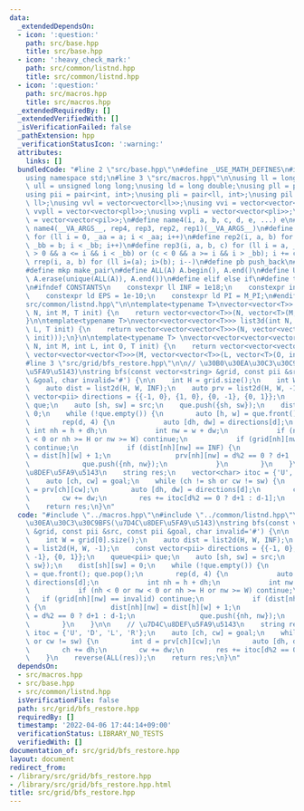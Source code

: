 ```yaml
---
data:
  _extendedDependsOn:
  - icon: ':question:'
    path: src/base.hpp
    title: src/base.hpp
  - icon: ':heavy_check_mark:'
    path: src/common/listnd.hpp
    title: src/common/listnd.hpp
  - icon: ':question:'
    path: src/macros.hpp
    title: src/macros.hpp
  _extendedRequiredBy: []
  _extendedVerifiedWith: []
  _isVerificationFailed: false
  _pathExtension: hpp
  _verificationStatusIcon: ':warning:'
  attributes:
    links: []
  bundledCode: "#line 2 \"src/base.hpp\"\n#define _USE_MATH_DEFINES\n#include <bits/stdc++.h>\n\
    using namespace std;\n#line 3 \"src/macros.hpp\"\n\nusing ll = long long;\nusing\
    \ ull = unsigned long long;\nusing ld = long double;\nusing pll = pair<ll, ll>;\n\
    using pii = pair<int, int>;\nusing pli = pair<ll, int>;\nusing pil = pair<int,\
    \ ll>;\nusing vvl = vector<vector<ll>>;\nusing vvi = vector<vector<int>>;\nusing\
    \ vvpll = vector<vector<pll>>;\nusing vvpli = vector<vector<pli>>;\nusing vvpil\
    \ = vector<vector<pil>>;\n#define name4(i, a, b, c, d, e, ...) e\n#define rep(...)\
    \ name4(__VA_ARGS__, rep4, rep3, rep2, rep1)(__VA_ARGS__)\n#define rep1(i, a)\
    \ for (ll i = 0, _aa = a; i < _aa; i++)\n#define rep2(i, a, b) for (ll i = a,\
    \ _bb = b; i < _bb; i++)\n#define rep3(i, a, b, c) for (ll i = a, _bb = b; (c\
    \ > 0 && a <= i && i < _bb) or (c < 0 && a >= i && i > _bb); i += c)\n#define\
    \ rrep(i, a, b) for (ll i=(a); i>(b); i--)\n#define pb push_back\n#define eb emplace_back\n\
    #define mkp make_pair\n#define ALL(A) A.begin(), A.end()\n#define UNIQUE(A) sort(ALL(A)),\
    \ A.erase(unique(ALL(A)), A.end())\n#define elif else if\n#define tostr to_string\n\
    \n#ifndef CONSTANTS\n    constexpr ll INF = 1e18;\n    constexpr int MOD = 1000000007;\n\
    \    constexpr ld EPS = 1e-10;\n    constexpr ld PI = M_PI;\n#endif\n#line 3 \"\
    src/common/listnd.hpp\"\n\ntemplate<typename T>\nvector<vector<T>> list2d(int\
    \ N, int M, T init) {\n    return vector<vector<T>>(N, vector<T>(M, init));\n\
    }\n\ntemplate<typename T>\nvector<vector<vector<T>>> list3d(int N, int M, int\
    \ L, T init) {\n    return vector<vector<vector<T>>>(N, vector<vector<T>>(M, vector<T>(L,\
    \ init)));\n}\n\ntemplate<typename T> \nvector<vector<vector<vector<T>>>> list4d(int\
    \ N, int M, int L, int O, T init) {\n    return vector<vector<vector<vector<T>>>>(N,\
    \ vector<vector<vector<T>>>(M, vector<vector<T>>(L, vector<T>(O, init))));\n}\n\
    #line 3 \"src/grid/bfs_restore.hpp\"\n\n// \u30B0\u30EA\u30C3\u30C9BFS(\u7D4C\u8DEF\
    \u5FA9\u5143)\nstring bfs(const vector<string> &grid, const pii &src, const pii\
    \ &goal, char invalid='#') {\n\n    int H = grid.size();\n    int W = grid[0].size();\n\
    \    auto dist = list2d(H, W, INF);\n    auto prv = list2d(H, W, -1);\n    const\
    \ vector<pii> directions = {{-1, 0}, {1, 0}, {0, -1}, {0, 1}};\n    queue<pii>\
    \ que;\n    auto [sh, sw] = src;\n    que.push({sh, sw});\n    dist[sh][sw] =\
    \ 0;\n    while (!que.empty()) {\n        auto [h, w] = que.front(); que.pop();\n\
    \        rep(d, 4) {\n            auto [dh, dw] = directions[d];\n           \
    \ int nh = h + dh;\n            int nw = w + dw;\n            if (nh < 0 or nw\
    \ < 0 or nh >= H or nw >= W) continue;\n            if (grid[nh][nw] == invalid)\
    \ continue;\n            if (dist[nh][nw] == INF) {\n                dist[nh][nw]\
    \ = dist[h][w] + 1;\n                prv[nh][nw] = d%2 == 0 ? d+1 : d-1;\n   \
    \             que.push({nh, nw});\n            }\n        }\n    }\n\n    // \u7D4C\
    \u8DEF\u5FA9\u5143\n    string res;\n    vector<char> itoc = {'U', 'D', 'L', 'R'};\n\
    \    auto [ch, cw] = goal;\n    while (ch != sh or cw != sw) {\n        int d\
    \ = prv[ch][cw];\n        auto [dh, dw] = directions[d];\n        ch += dh;\n\
    \        cw += dw;\n        res += itoc[d%2 == 0 ? d+1 : d-1];\n    }\n    reverse(ALL(res));\n\
    \    return res;\n}\n"
  code: "#include \"../macros.hpp\"\n#include \"../common/listnd.hpp\"\n\n// \u30B0\
    \u30EA\u30C3\u30C9BFS(\u7D4C\u8DEF\u5FA9\u5143)\nstring bfs(const vector<string>\
    \ &grid, const pii &src, const pii &goal, char invalid='#') {\n\n    int H = grid.size();\n\
    \    int W = grid[0].size();\n    auto dist = list2d(H, W, INF);\n    auto prv\
    \ = list2d(H, W, -1);\n    const vector<pii> directions = {{-1, 0}, {1, 0}, {0,\
    \ -1}, {0, 1}};\n    queue<pii> que;\n    auto [sh, sw] = src;\n    que.push({sh,\
    \ sw});\n    dist[sh][sw] = 0;\n    while (!que.empty()) {\n        auto [h, w]\
    \ = que.front(); que.pop();\n        rep(d, 4) {\n            auto [dh, dw] =\
    \ directions[d];\n            int nh = h + dh;\n            int nw = w + dw;\n\
    \            if (nh < 0 or nw < 0 or nh >= H or nw >= W) continue;\n         \
    \   if (grid[nh][nw] == invalid) continue;\n            if (dist[nh][nw] == INF)\
    \ {\n                dist[nh][nw] = dist[h][w] + 1;\n                prv[nh][nw]\
    \ = d%2 == 0 ? d+1 : d-1;\n                que.push({nh, nw});\n            }\n\
    \        }\n    }\n\n    // \u7D4C\u8DEF\u5FA9\u5143\n    string res;\n    vector<char>\
    \ itoc = {'U', 'D', 'L', 'R'};\n    auto [ch, cw] = goal;\n    while (ch != sh\
    \ or cw != sw) {\n        int d = prv[ch][cw];\n        auto [dh, dw] = directions[d];\n\
    \        ch += dh;\n        cw += dw;\n        res += itoc[d%2 == 0 ? d+1 : d-1];\n\
    \    }\n    reverse(ALL(res));\n    return res;\n}\n"
  dependsOn:
  - src/macros.hpp
  - src/base.hpp
  - src/common/listnd.hpp
  isVerificationFile: false
  path: src/grid/bfs_restore.hpp
  requiredBy: []
  timestamp: '2022-04-06 17:44:14+09:00'
  verificationStatus: LIBRARY_NO_TESTS
  verifiedWith: []
documentation_of: src/grid/bfs_restore.hpp
layout: document
redirect_from:
- /library/src/grid/bfs_restore.hpp
- /library/src/grid/bfs_restore.hpp.html
title: src/grid/bfs_restore.hpp
---
```

